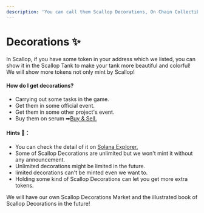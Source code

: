 ```yaml
---
description: 'You can call them Scallop Decorations, On Chain Collectibles, or NFTs.'
---
```


# Decorations ✨

In Scallop, if you have some token in your address which we listed, you can show it in the Scallop Tank to make your tank more beautiful and colorful! We will show more tokens not only mint by Scallop!

#### How do I get decorations?

* Carrying out some tasks in the game.
* Get them in some official event.
* Get them in some other project's event.
* Buy them on serum ➡[Buy & Sell](buy-and-sell.md)[. ](buy-and-sell.md)

#### Hints 🧐**：**

* You can check the detail of it on [Solana Explorer.](https://explorer.solana.com/address/SeawdHf3NHG6gxCrezQxr5oJAHTLJd6JsQxxd144yaz)
* Some of Scallop Decorations are unlimited but we won't mint it without any announcement.
* Unlimited decorations might be limited in the future.
* limited decorations can't be minted even we want to.
* Holding some kind of Scallop Decorations can let you get more extra tokens.

We will have our own Scallop Decorations Market and the illustrated book of Scallop Decorations in the future!



